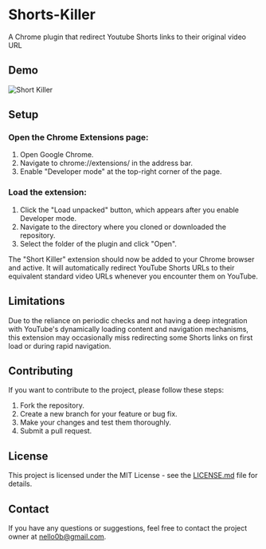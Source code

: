 # Shorts-Killer
A Chrome plugin that redirect Youtube Shorts links to their original video URL

## Demo

![Short Killer](https://github.com/nello0b/Shorts-Killer/assets/72969087/145d881d-35eb-40a6-a3da-969e0f6ea17a)

## Setup

### Open the Chrome Extensions page:

1.  Open Google Chrome.
2.  Navigate to chrome://extensions/ in the address bar.
3.  Enable "Developer mode" at the top-right corner of the page.

### Load the extension:

1.  Click the "Load unpacked" button, which appears after you enable Developer mode.
2.  Navigate to the directory where you cloned or downloaded the repository.
3.  Select the folder of the plugin and click "Open".

The "Short Killer" extension should now be added to your Chrome browser and active. It will automatically redirect YouTube Shorts URLs to their equivalent standard video URLs whenever you encounter them on YouTube.

## Limitations

Due to the reliance on periodic checks and not having a deep integration with YouTube's dynamically loading content and navigation mechanisms, this extension may occasionally miss redirecting some Shorts links on first load or during rapid navigation.

## Contributing

If you want to contribute to the project, please follow these steps:

1. Fork the repository.
2. Create a new branch for your feature or bug fix.
3. Make your changes and test them thoroughly.
4. Submit a pull request.

## License

This project is licensed under the MIT License - see the [LICENSE.md](LICENSE.md) file for details.

## Contact

If you have any questions or suggestions, feel free to contact the project owner at nello0b@gmail.com.
